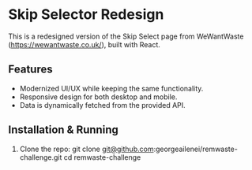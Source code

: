 # Skip Selector Redesign

This is a redesigned version of the Skip Select page from WeWantWaste (https://wewantwaste.co.uk/), built with React.

## Features
- Modernized UI/UX while keeping the same functionality.
- Responsive design for both desktop and mobile.
- Data is dynamically fetched from the provided API.

##  Installation & Running
1. Clone the repo:
   git clone git@github.com:georgeailenei/remwaste-challenge.git
   cd remwaste-challenge
